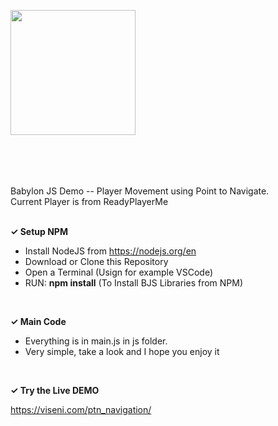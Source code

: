 <a href="https://www.viseni.com" target="_blank"><img src="https://www.viseni.com/viseni_logo_2.png" style="width: 200px; margin-bottom: 50px"></a>
<br>
<br>

Babylon JS Demo -- Player Movement using Point to Navigate.
<br>
Current Player is from ReadyPlayerMe
<br>
<br>

<b><span>&#10003;</span>
Setup NPM</b>

- Install NodeJS from https://nodejs.org/en
- Download or Clone this Repository
- Open a Terminal (Usign for example VSCode) 
- RUN: <b>npm install</b> (To Install BJS Libraries from NPM)
<br>

<b><span>&#10003;</span>
Main Code</b>
- Everything is in main.js in js folder.
- Very simple, take a look and I hope you enjoy it
<br>

<b><span>&#10003;</span>
Try the Live DEMO</b>

https://viseni.com/ptn_navigation/